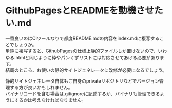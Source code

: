 # GithubPagesとREADMEを動機させたい.md
一番良いのはCIツールなりで都度README.mdの内容をindex.mdに複写することでしょうか。  
単純に複写すると、GithubPagesの仕様上静的ファイルしか置けないので、いわゆる.htmlと同じように枠やパンくずリストには対応させてあげる必要があります。  
結局のところ、お使いの静的サイトジェネレータに改修が必要になるでしょう。  
  
静的サイトジェネレータ自体もご自身のprivateリポジトリなどでバージョン管理する方が良いかもしれません。  
バイナリコードを含む場合は.gitignoreに記述するか、バイナリも管理できるようにするかは考えなければなりません。
